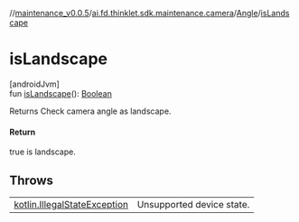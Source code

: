 //[maintenance_v0.0.5](../../../index.md)/[ai.fd.thinklet.sdk.maintenance.camera](../index.md)/[Angle](index.md)/[isLandscape](is-landscape.md)

# isLandscape

[androidJvm]\
fun [isLandscape](is-landscape.md)(): [Boolean](https://kotlinlang.org/api/latest/jvm/stdlib/kotlin/-boolean/index.html)

Returns Check camera angle as landscape.

#### Return

true is landscape.

## Throws

| | |
|---|---|
| [kotlin.IllegalStateException](https://kotlinlang.org/api/latest/jvm/stdlib/kotlin/-illegal-state-exception/index.html) | Unsupported device state. |
